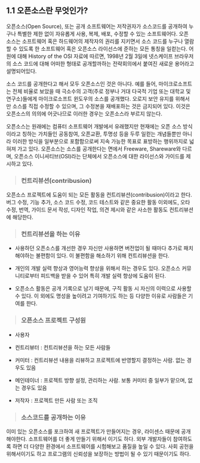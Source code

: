 ## 1.1 오픈소스란 무엇인가?

오픈소스\(Open Source\), 또는 공개 소프트웨어는 저작권자가 소스코드를 공개하여 누구나 특별한 제한 없이 자유롭게 사용, 복제, 배포, 수정할 수 있는 소프트웨어다. 오픈 소스는 소프트웨어 혹은 하드웨어의 제작자의 권리를 지키면서 소스 코드를 누구나 열람할 수 있도록 한 소프트웨어 혹은 오픈소스 라이선스에 준하는 모든 통칭을 일컫는다. 어원에 대해 History of the OSI 자료에 따르면, 1998년 2월 3일에 넷스케이프 브라우저의 소스 코드에 대해 어떠한 형태로 공개할까하는 전략회의에서 붙여진 새로운 용어라고 설명되어있다.

소스 코드를 공개한다고 해서 모두 오픈소스인 것은 아니다. 예를 들어, 마이크로소프트는 전체 비율로 보았을 때 극소수의 고객\(주로 정부나 거대 다국적 기업 또는 대학교 및 연구소\)들에게 마이크로소프트 윈도우의 소스를 공개했다. 오로지 보안 유지를 위해서만 소스를 직접 수정할 수 있으며, 그 수정본을 재배포하는 것은 금지되어 있다. 이것은 오픈소스의 의의에 어긋나므로 이러한 경우는 오픈소스라 부르지 않는다.

오픈소스는 원래에는 컴퓨터 소프트웨어 개발에서 유래했지만 현재에는 오픈 소스 방식이라고 칭하는 가치들인 공동참여, 오픈교환, 투명성 등을 두루 일컫는 개념들뿐만 아니라 이러한 방식을 일부분으로 포함함으로써 지속 가능한 목표로 표방하는 행위까지로 넓혀져 가고 있다. 오픈소스는 소스를 공개한다는 면에서 Freeware, Shareware와 다르며, 오픈소스 이니셔티브\(OSI\)라는 단체에서 오픈소스에 대한 라이선스와 가이드를 제시하고 있다.

> ### 컨트리뷰션\(contribusion\)

오픈소스 프로젝트에 도움이 되는 모든 활동을 컨트리뷰션\(contribusion\)이라고 한다. 버그 수정, 기능 추가, 소스 코드 수정, 코드 테스트와 같은 중요한 활동 이외에도, 오타 수정, 번역, 가이드 문서 작성, 디자인 작업, 의견 제시와 같은 사소한 활동도 컨트리뷰션에 해당한다.

> ### 컨트리뷰션을 하는 이유

* 사용하던 오픈소스를 개선한 경우 자신만 사용하면 버전업이 될 때마다 추가로 패치해야하는 불편함이 있다. 이 불편함을 해소하기 위해 컨트리뷰션을 한다.

* 개인의 개발 실력 향상과 영어능력 향상을 위해서 하는 경우도 있다. 오픈소스 커뮤니티로부터 피드백을 받을 수 있어 특히 개발 실력 향상에 도움이 된다.

* 오픈소스 활동은 공개 기록으로 남기 때문에, 구직 활동 시 자신의 이력으로 사용할 수 있다. 이 외에도 명성을 높이려고 기여하기도 하는 등 다양한 이유로 사람들은 기여를 한다.

> ### 오픈소스 프로젝트 구성원

* 사용자

* 컨트리뷰터 : 컨트리뷰션을 하는 모든 사람들

* 커미터 : 컨트리뷰션 내용을 리뷰하고 프로젝트에 반영할지 결정하는 사람. 없는 경우도 있음

* 메인테이너 : 프로젝트 방향 설정, 관리하는 사람. 보통 커미터 중 일부가 맡으며, 없는 경우도 있음

* 저작자 : 프로젝트 만든 사람 또는 조직

> ### 소스코드를 공개하는 이유

이미 있는 오픈소스를 포크하여 새 프로젝트가 만들어지는 경우, 라이센스 때문에 공개해야한다. 소프트웨어를 더 좋게 만들기 위해서 이기도 하다. 외부 개발자들이 참여하도록 하면 더 다양한 환경에서 소프트웨어를 시험해보고 품질을 높일 수 있다. 사회 공헌을 위해서이기도 하고 프로그램의 신뢰성을 보장하는 방법이 될 수 있기 때문이기도 하다.


